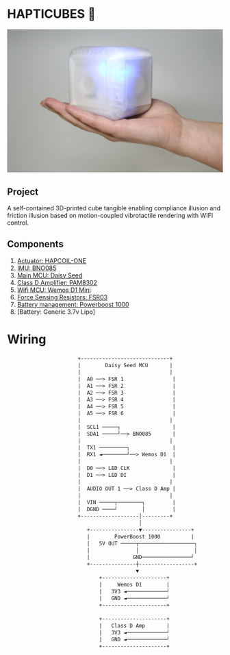# HAPTICUBES 🧊

![alt text](Pictures/IMG_7376.webp)

## Project
A self-contained 3D-printed cube tangible enabling compliance illusion and friction illusion based on motion-coupled vibrotactile rendering with WIFI control.

## Components
1. [Actuator: HAPCOIL-ONE](https://tactilelabs.com/product/hapcoil-one/)
2. [IMU: BNO085](https://www.adafruit.com/product/4754)
3. [Main MCU: Daisy Seed](https://electro-smith.com/products/daisy-seed)
4. [Class D Amplifier: PAM8302](https://www.adafruit.com/product/2130)
5. [Wifi MCU: Wemos D1 Mini](https://www.wemos.cc/en/latest/d1/d1_mini.html)
6. [Force Sensing Resistors: FSR03](https://www.ohmite.com/catalog/fsr-series/FSR03CE)
7. [Battery management: Powerboost 1000](https://www.adafruit.com/product/2465)
8. [Battery: Generic 3.7v Lipo]

# Wiring 

                           +-----------------------------+
                           |        Daisy Seed MCU       |
                           |                             |
                           |  A0 ──> FSR 1                |
                           |  A1 ──> FSR 2                |
                           |  A2 ──> FSR 3                |
                           |  A3 ──> FSR 4                |
                           |  A4 ──> FSR 5                |
                           |  A5 ──> FSR 6                |
                           |                             |
                           |  SCL1 ─────┐                 |
                           |  SDA1 ─────┘──> BNO085       |
                           |                             |
                           |  TX1 ─────────┐              |
                           |  RX1 ◄────────┘──> Wemos D1  |
                           |                             |
                           |  D0 ──> LED CLK              |
                           |  D1 ──> LED DI               |
                           |                             |
                           |  AUDIO OUT 1 ──> Class D Amp |
                           |                             |
                           |  VIN ─────┬────────┐         |
                           |  DGND ────┘        │         |
                           +-------------------│---------+
                                               │
                              +----------------▼----------------+
                              |        PowerBoost 1000          |
                              |   5V OUT ─────┬──────────────────┐
                              |               │                  │
                              |              GND────────────────┘
                              +---------------┼------------------+
                                              ▼
                                  +---------------------+
                                  |     Wemos D1        |
                                  |   3V3 ◄─────────────┘
                                  |   GND ◄─────────────┘
                                  +---------------------+

                                  +---------------------+
                                  |   Class D Amp       |
                                  |   3V3 ◄─────────────┘
                                  |   GND ◄─────────────┘
                                  +---------------------+

